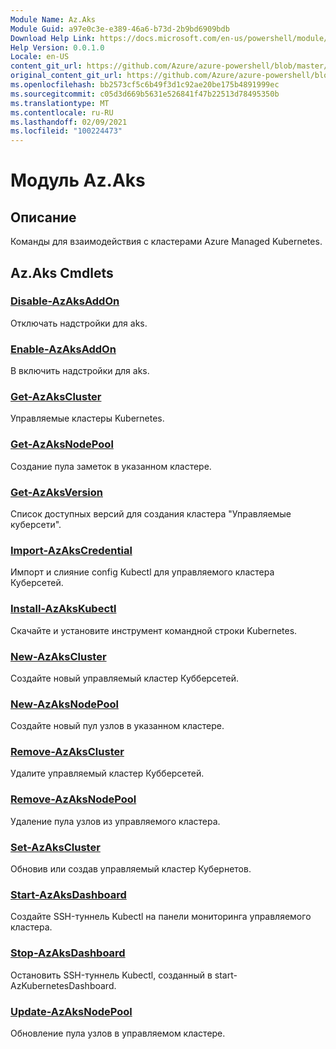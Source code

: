 ```yaml
---
Module Name: Az.Aks
Module Guid: a97e0c3e-e389-46a6-b73d-2b9bd6909bdb
Download Help Link: https://docs.microsoft.com/en-us/powershell/module/az.aks
Help Version: 0.0.1.0
Locale: en-US
content_git_url: https://github.com/Azure/azure-powershell/blob/master/src/Aks/Aks/help/Az.Aks.md
original_content_git_url: https://github.com/Azure/azure-powershell/blob/master/src/Aks/Aks/help/Az.Aks.md
ms.openlocfilehash: bb2573cf5c6b49f3d1c92ae20be175b4891999ec
ms.sourcegitcommit: c05d3d669b5631e526841f47b22513d78495350b
ms.translationtype: MT
ms.contentlocale: ru-RU
ms.lasthandoff: 02/09/2021
ms.locfileid: "100224473"
---
```

# Модуль Az.Aks
## Описание
Команды для взаимодействия с кластерами Azure Managed Kubernetes.

## Az.Aks Cmdlets
### [Disable-AzAksAddOn](Disable-AzAksAddOn.md)
Отключать надстройки для aks.

### [Enable-AzAksAddOn](Enable-AzAksAddOn.md)
В включить надстройки для aks.

### [Get-AzAksCluster](Get-AzAksCluster.md)
Управляемые кластеры Kubernetes.

### [Get-AzAksNodePool](Get-AzAksNodePool.md)
Создание пула заметок в указанном кластере.

### [Get-AzAksVersion](Get-AzAksVersion.md)
Список доступных версий для создания кластера "Управляемые куберсети".

### [Import-AzAksCredential](Import-AzAksCredential.md)
Импорт и слияние config Kubectl для управляемого кластера Куберсетей.

### [Install-AzAksKubectl](Install-AzAksKubectl.md)
Скачайте и установите инструмент командной строки Kubernetes.

### [New-AzAksCluster](New-AzAksCluster.md)
Создайте новый управляемый кластер Кубберсетей.

### [New-AzAksNodePool](New-AzAksNodePool.md)
Создайте новый пул узлов в указанном кластере.

### [Remove-AzAksCluster](Remove-AzAksCluster.md)
Удалите управляемый кластер Кубберсетей.

### [Remove-AzAksNodePool](Remove-AzAksNodePool.md)
Удаление пула узлов из управляемого кластера.

### [Set-AzAksCluster](Set-AzAksCluster.md)
Обновив или создав управляемый кластер Кубернетов.

### [Start-AzAksDashboard](Start-AzAksDashboard.md)
Создайте SSH-туннель Kubectl на панели мониторинга управляемого кластера.

### [Stop-AzAksDashboard](Stop-AzAksDashboard.md)
Остановить SSH-туннель Kubectl, созданный в start-AzKubernetesDashboard.

### [Update-AzAksNodePool](Update-AzAksNodePool.md)
Обновление пула узлов в управляемом кластере.

